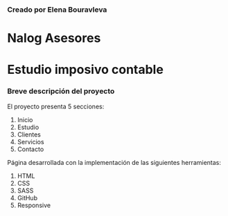 ###  Creado por Elena Bouravleva
# Nalog Asesores 
# Estudio imposivo contable

### Breve descripción del proyecto

El proyecto presenta 5 secciones:
1. Inicio
1. Estudio
1. Clientes
1. Servicios
1. Contacto

Página desarrollada con la implementación de las siguientes herramientas:
1. HTML
2. CSS
3. SASS
4. GitHub
5. Responsive
